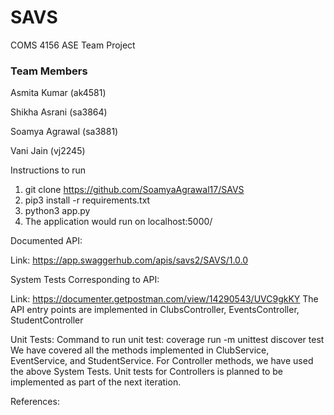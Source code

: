 # SAVS
COMS 4156
ASE Team Project

### Team Members
Asmita Kumar (ak4581)

Shikha Asrani (sa3864)

Soamya Agrawal (sa3881)

Vani Jain (vj2245)

Instructions to run

1. git clone https://github.com/SoamyaAgrawal17/SAVS
2. pip3 install -r requirements.txt
3. python3 app.py
4. The application would run on localhost:5000/


Documented API: 

  Link: https://app.swaggerhub.com/apis/savs2/SAVS/1.0.0

System Tests Corresponding to API:

  Link: https://documenter.getpostman.com/view/14290543/UVC9gkKY
  The API entry points are implemented in ClubsController, EventsController, StudentController

Unit Tests: 
Command to run unit test: coverage run -m unittest discover test
We have covered all the methods implemented in ClubService, EventService, and StudentService. 
For Controller methods, we have used the above System Tests. Unit tests for Controllers is planned to be implemented as part of the next iteration. 


References:
